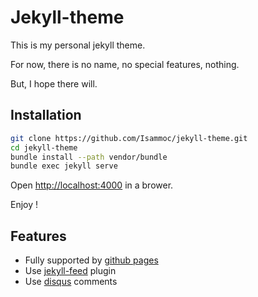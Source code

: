 # Jekyll-theme

This is my personal jekyll theme.

For now, there is no name, no special features, nothing.

But, I hope there will.

## Installation

```bash
git clone https://github.com/Isammoc/jekyll-theme.git
cd jekyll-theme
bundle install --path vendor/bundle
bundle exec jekyll serve
```

Open [http://localhost:4000](http://localhost:4000) in a brower.

Enjoy !

## Features

 * Fully supported by [github pages](https://pages.github.com/)
 * Use [jekyll-feed](https://help.github.com/articles/atom-rss-feeds-for-github-pages/) plugin
 * Use [disqus](https://disqus.com) comments
